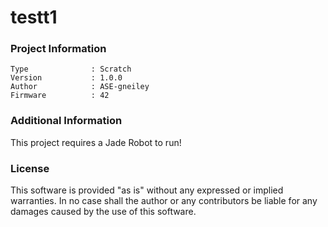 testt1
================



### Project Information
```
Type              : Scratch
Version           : 1.0.0
Author            : ASE-gneiley
Firmware          : 42
```

### Additional Information
This project requires a Jade Robot to run!

### License
This software is provided "as is" without any expressed or implied warranties.  In no case shall the author or any contributors be liable for any damages caused by the use of this software.

